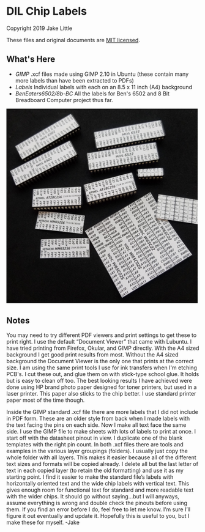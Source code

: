 # DIL Chip Labels

Copyright 2019 Jake Little

These files and original documents are [MIT licensed](http://en.wikipedia.org/wiki/MIT_License).

## What's Here
 - _*GIMP*_   .xcf files made using GIMP 2.10 in Ubuntu (these contain many more labels than have been extracted to PDFs)
 - _*Labels*_   Individual labels with each on an 8.5 x 11 inch (A4) background
 - _*BenEaters6502/8b-BC*_   All the labels for Ben's 6502 and 8 Bit Breadboard Computer project thus far.
 
 <img src="https://raw.githubusercontent.com/Upcycle-Electronics/ChipLabels/master/example-labels.jpg" width="500">

## Notes 

 You may need to try different PDF viewers and print settings to get these to print right. I use the default “Document Viewer” that came with Lubuntu. I have tried printing from Firefox, Okular, and GIMP directly. With the A4 sized background I get good print results from most. Without the A4 sized background the Document Viewer is the only one that prints at the correct size. I am using the same print tools I use for ink transfers when I'm etching PCB's.
  I cut these out, and glue them on with stick-type school glue. It holds but is easy to clean off too. The best looking results I have achieved were done using HP brand photo paper designed for toner printers, but used in a laser printer. This paper also sticks to the chip better. I use standard printer paper most of the time though.

 Inside the GIMP  standard .xcf file there are more labels that I did not include in PDF form. These are an older style from back when I made labels with the text facing the pins on each side. Now I make all text face the same side.
  I use the GIMP file to make sheets with lots of labels to print at once. I start off with the datasheet pinout in view. I duplicate one of the blank templates with the right pin count. In both .xcf files there are tools and examples in the various layer groupings (folders). I usually just copy the whole folder with all layers. This makes it easier because all of the different text sizes and formats will be copied already. I delete all but the last letter of text in each copied layer (to retain the old formatting) and use it as my starting point. I find it easier to make the standard file’s labels with horizontally oriented text and the wide chip labels with vertical text. This gives enough room for functional text for standard and more readable text with the wider chips.
  It should go without saying...but I will anyways, assume everything is wrong and double check the pinouts before using them. If you find an error before I do, feel free to let me know. I’m sure I’ll figure it out eventually and update it. Hopefully this is useful to you, but I make these for myself.
-Jake
